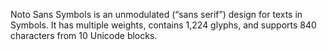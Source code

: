 Noto Sans Symbols is an unmodulated (“sans serif”) design for texts in Symbols. It has multiple weights, contains 1,224 glyphs, and supports 840 characters from 10 Unicode blocks.
